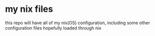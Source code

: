 # my nix files
this repo will have all of my nix(OS) configuration, including some other configuration files hopefully loaded through nix
